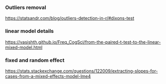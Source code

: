 ### Outliers removal
https://statsandr.com/blog/outliers-detection-in-r/#dixons-test
### linear model details
https://vasishth.github.io/Freq_CogSci/from-the-paired-t-test-to-the-linear-mixed-model.html
### fixed and random effect
https://stats.stackexchange.com/questions/122009/extracting-slopes-for-cases-from-a-mixed-effects-model-lme4
